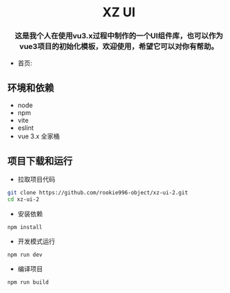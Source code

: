 <h1 align="center">XZ UI</h1>

<h3 align="center">
这是我个人在使用vu3.x过程中制作的一个UI组件库，也可以作为vue3项目的初始化模板，欢迎使用，希望它可以对你有帮助。
</h3>

- 首页: 

## 环境和依赖

- node
- npm
- vite
- eslint
- vue 3.x 全家桶

## 项目下载和运行

- 拉取项目代码

```bash
git clone https://github.com/rookie996-object/xz-ui-2.git
cd xz-ui-2
```

- 安装依赖

```
npm install
```

- 开发模式运行

```
npm run dev
```

- 编译项目

```
npm run build
```
